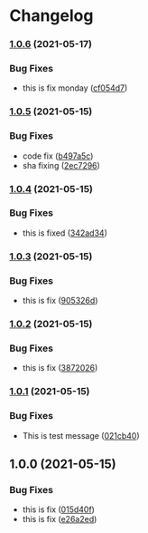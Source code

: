 # Changelog

### [1.0.6](https://www.github.com/goutamp/sample2/compare/v1.0.5...v1.0.6) (2021-05-17)


### Bug Fixes

* this is fix monday ([cf054d7](https://www.github.com/goutamp/sample2/commit/cf054d715f44b3280bca2e8245225f0516280768))

### [1.0.5](https://www.github.com/goutamp/sample2/compare/v1.0.4...v1.0.5) (2021-05-15)


### Bug Fixes

* code fix ([b497a5c](https://www.github.com/goutamp/sample2/commit/b497a5c929d30a585ea232c76b69533e1689af80))
* sha fixing ([2ec7296](https://www.github.com/goutamp/sample2/commit/2ec7296fbbf756ff4c8aded984ed8202803f9ee6))

### [1.0.4](https://www.github.com/goutamp/sample2/compare/v1.0.3...v1.0.4) (2021-05-15)


### Bug Fixes

* this is fixed ([342ad34](https://www.github.com/goutamp/sample2/commit/342ad34ef3443ab93b06c51f7dbc415eb4ff094b))

### [1.0.3](https://www.github.com/goutamp/sample2/compare/v1.0.2...v1.0.3) (2021-05-15)


### Bug Fixes

* this is fix ([905326d](https://www.github.com/goutamp/sample2/commit/905326d06cefad1ff5cd872532124dfff00b4b40))

### [1.0.2](https://www.github.com/goutamp/sample2/compare/v1.0.1...v1.0.2) (2021-05-15)


### Bug Fixes

* this is fix ([3872026](https://www.github.com/goutamp/sample2/commit/38720263eefab3b771f626f827e6e9bfc5ad4fac))

### [1.0.1](https://www.github.com/goutamp/sample2/compare/v1.0.0...v1.0.1) (2021-05-15)


### Bug Fixes

* This is test message ([021cb40](https://www.github.com/goutamp/sample2/commit/021cb40622523279b9ce1129dfbf7020e814c46f))

## 1.0.0 (2021-05-15)


### Bug Fixes

* this is fix ([015d40f](https://www.github.com/goutamp/sample2/commit/015d40fe07b442f151c12454152d2bb05d39a121))
* this is fix ([e26a2ed](https://www.github.com/goutamp/sample2/commit/e26a2ed1381db0560eec562540048ba782b36570))
